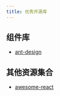 ```yaml
---
title: 优秀开源库
---
```


## 组件库

- [ant-design](https://ant.design/index-cn)

## 其他资源集合

- [awesome-react](https://github.com/enaqx/awesome-react)